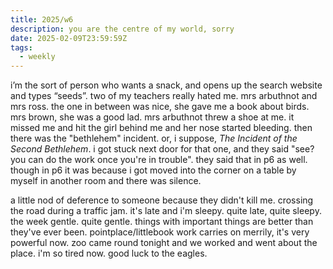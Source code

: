 ```yaml
---
title: 2025/w6
description: you are the centre of my world, sorry
date: 2025-02-09T23:59:59Z
tags:
  - weekly
---
```


i’m the sort of person who wants a snack, and opens up the search website and
types “seeds”. two of my teachers really hated me. mrs arbuthnot and mrs ross.
the one in between was nice, she gave me a book about birds. mrs brown, she was
a good lad. mrs arbuthnot threw a shoe at me. it missed me and hit the girl
behind me and her nose started bleeding. then there was the "bethlehem"
incident. or, i suppose, _The Incident of the Second Bethlehem_. i got stuck
next door for that one, and they said "see? you can do the work once you're in
trouble". they said that in p6 as well. though in p6 it was because i got moved
into the corner on a table by myself in another room and there was silence.

a little nod of deference to someone because they didn't kill me. crossing the
road during a traffic jam. it's late and i'm sleepy. quite late, quite sleepy.
the week gentle. quite gentle. things with important things are better than
they've ever been. pointplace/littlebook work carries on merrily, it's very
powerful now. zoo came round tonight and we worked and went about the place. i'm
so tired now. good luck to the eagles.
